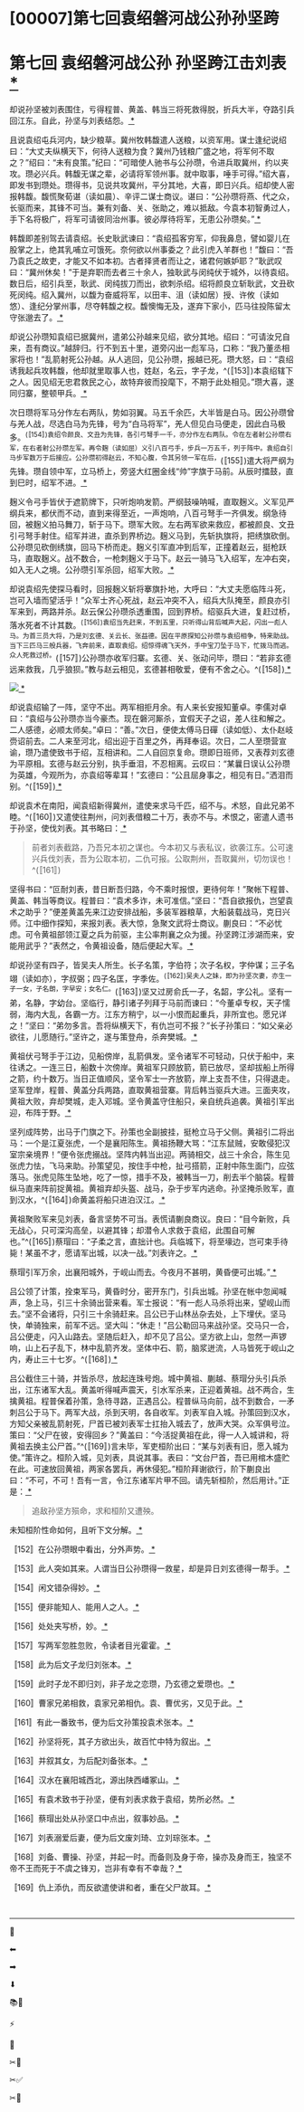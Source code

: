 # [00007]第七回袁绍磐河战公孙孙坚跨

# 第七回 袁绍磐河战公孙 孙坚跨江击刘表[  *  ](siyuan://blocks/20241123143349-v8jtbvb?focus=1)

却说孙坚被刘表围住，亏得程普、黄盖、韩当三将死救得脱，折兵大半，夺路引兵回江东。自此，孙坚与刘表结怨。[  *  ](siyuan://blocks/20241123143349-zt54w6w?focus=1)

且说袁绍屯兵河内，缺少粮草。冀州牧韩馥遣人送粮，以资军用。谋士逢纪说绍曰：“大丈夫纵横天下，何待人送粮为食？冀州乃钱粮广盛之地，将军何不取之？”绍曰：“未有良策。”纪曰：“可暗使人驰书与公孙瓒，令进兵取冀州，约以夹攻。瓒必兴兵。韩馥无谋之辈，必请将军领州事。就中取事，唾手可得。”绍大喜，即发书到瓒处。瓒得书，见说共攻冀州，平分其地，大喜，即日兴兵。绍却使人密报韩馥。馥慌聚荀谌（读如晨）、辛评二谋士商议。谌曰：“公孙瓒将燕、代之众，长驱而来，其锋不可当。兼有刘备、关、张助之，难以抵敌。今袁本初智勇过人，手下名将极广，将军可请彼同治州事。彼必厚待将军，无患公孙瓒矣。”[  *  ](siyuan://blocks/20241123143349-m0t3if6?focus=1)

韩馥即差别驾去请袁绍。长史耿武谏曰：“袁绍孤客穷军，仰我鼻息，譬如婴儿在股掌之上，绝其乳哺立可饿死。奈何欲以州事委之？此引虎入羊群也！”馥曰：“吾乃袁氏之故吏，才能又不如本初。古者择贤者而让之，诸君何嫉妒耶？”耿武叹曰：“冀州休矣！”于是弃职而去者三十余人，独耿武与闵纯伏于城外，以待袁绍。数日后，绍引兵至，耿武、闵纯拔刀而出，欲刺杀绍。绍将颜良立斩耿武，文丑砍死闵纯。绍入冀州，以馥为奋威将军，以田丰、沮（读如居）授、许攸（读如悠）、逢纪分掌州事，尽夺韩馥之权。馥懊悔无及，遂弃下家小，匹马往投陈留太守张邈去了。[  *  ](siyuan://blocks/20241123143349-br9uzs9?focus=1)

却说公孙瓒知袁绍已据冀州，遣弟公孙越来见绍，欲分其地。绍曰：“可请汝兄自来，吾有商议。”越辞归。行不到五十里，道旁闪出一彪军马，口称：“我乃董丞相家将也！”乱箭射死公孙越。从人逃回，见公孙瓒，报越已死。瓒大怒，曰：“袁绍诱我起兵攻韩馥，他却就里取事人也，姓赵，名云，字子龙，^(〚153〛)本袁绍辖下之人。因见绍无忠君救民之心，故特弃彼而投麾下，不期于此处相见。”瓒大喜，遂同归寨，整顿甲兵。[  *  ](siyuan://blocks/20241123143349-8z5fvd8?focus=1)

次日瓒将军马分作左右两队，势如羽翼。马五千余匹，大半皆是白马。因公孙瓒曾与羌人战，尽选白马为先锋，号为“白马将军”，羌人但见白马便走，因此白马极多。<sup>(〚154〛)袁绍令颜良、文丑为先锋，各引弓弩手一千，亦分作左右两队。令在左者射公孙瓒右军，在右者射公孙瓒左军。再令麹（读如屈）义引八百弓手，步兵一万五千，列于阵中。袁绍自引马步军数万于后接应。公孙瓒初得赵云，不知心腹，令其另领一军在后，</sup>(〚155〛)遣大将严纲为先锋。瓒自领中军，立马桥上，旁竖大红圈金线“帅”字旗于马前。从辰时擂鼓，直到巳时，绍军不进。[  *  ](siyuan://blocks/20241123143349-45kizgh?focus=1)

麹义令弓手皆伏于遮箭牌下，只听炮响发箭。严纲鼓噪呐喊，直取麹义。义军见严纲兵来，都伏而不动，直到来得至近，一声炮响，八百弓弩手一齐俱发。纲急待回，被麹义拍马舞刀，斩于马下。瓒军大败。左右两军欲来救应，都被颜良、文丑引弓弩手射住。绍军并进，直杀到界桥边。麹义马到，先斩执旗将，把绣旗砍倒。公孙瓒见砍倒绣旗，回马下桥而走。麹义引军直冲到后军，正撞着赵云，挺枪跃马，直取麹义。战不数合，一枪刺麹义于马下。赵云一骑马飞入绍军，左冲右突，如入无人之境。公孙瓒引军杀回，绍军大败。[  *  ](siyuan://blocks/20241123143349-pa8su05?focus=1)

却说袁绍先使探马看时，回报麹义斩将搴旗扑地，大呼曰：“大丈夫愿临阵斗死，岂可入墙而望活乎！”众军士齐心死战，赵云冲突不入，绍兵大队掩至，颜良亦引军来到，两路并杀。赵云保公孙瓒杀透重围，回到界桥。绍驱兵大进，复赶过桥，落水死者不计其数。<sup>(〚156〛)袁绍当先赶来，不到五里，只听得山背后喊声大起，闪出一彪人马。为首三员大将，乃是刘玄德、关云长、张益德。因在平原探知公孙瓒与袁绍相争，特来助战。当下三匹马三般兵器，飞奔前来，直取袁绍。绍惊得魂飞天外，手中宝刀坠于马下，忙拨马而逃。众人死救过桥。</sup>(〚157〛)公孙瓒亦收军归寨。玄德、关、张动问毕，瓒曰：“若非玄德远来救我，几乎狼狈。”教与赵云相见，玄德甚相敬爱，便有不舍之心。^(〚158〛)[  *  ](siyuan://blocks/20241123143349-4ern47a?focus=1)

​![](assets/00064-20241123143349-8w3t93n.jpeg)[  *  ](siyuan://blocks/20241123143349-xnsze29?focus=1)

却说袁绍输了一阵，坚守不出。两军相拒月余。有人来长安报知董卓。李儒对卓曰：“袁绍与公孙瓒亦当今豪杰。现在磐河厮杀，宜假天子之诏，差人往和解之。二人感德，必顺太师矣。”卓曰：“善。”次日，便使太傅马日磾（读如低）、太仆赵岐赍诏前去。二人来至河北，绍出迎于百里之外，再拜奉诏。次日，二人至瓒营宣谕，瓒乃遣使致书于绍，互相讲和。二人自回京复命。瓒即日班师，又表荐刘玄德为平原相。玄德与赵云分别，执手垂泪，不忍相离。云叹曰：“某曩日误认公孙瓒为英雄，今观所为，亦袁绍等辈耳！”玄德曰：“公且屈身事之，相见有日。”洒泪而别。^(〚159〛)[  *  ](siyuan://blocks/20241123143349-57970v2?focus=1)

却说袁术在南阳，闻袁绍新得冀州，遣使来求马千匹，绍不与。术怒，自此兄弟不睦。^(〚160〛)又遣使往荆州，问刘表借粮二十万，表亦不与。术恨之，密遣人遗书于孙坚，使伐刘表。其书略曰：[  *  ](siyuan://blocks/20241123143349-q4ugudf?focus=1)

> 前者刘表截路，乃吾兄本初之谋也。今本初又与表私议，欲袭江东。公可速兴兵伐刘表，吾为公取本初，二仇可报。公取荆州，吾取冀州，切勿误也！^(〚161〛)

坚得书曰：“叵耐刘表，昔日断吾归路，今不乘时报恨，更待何年！”聚帐下程普、黄盖、韩当等商议。程普曰：“袁术多诈，未可准信。”坚曰：“吾自欲报仇，岂望袁术之助乎？”便差黄盖先来江边安排战船，多装军器粮草，大船装载战马，克日兴师。江中细作探知，来报刘表。表大惊，急聚文武将士商议。蒯良曰：“不必忧虑。可令黄祖部领江夏之兵为前驱，主公率荆襄之众为援。孙坚跨江涉湖而来，安能用武乎？”表然之，令黄祖设备，随后便起大军。[  *  ](siyuan://blocks/20241123143349-ayfclfx?focus=1)

却说孙坚有四子，皆吴夫人所生。长子名策，字伯符；次子名权，字仲谋；三子名翊（读如亦），字叔弼；四子名匡，字季佐。<sup>(〚162〛)吴夫人之妹，即为孙坚次妻，亦生一子一女，子名朗，字早安；女名仁。</sup>(〚163〛)坚又过房俞氏一子，名韶，字公礼。坚有一弟，名静，字幼台。坚临行，静引诸子列拜于马前而谏曰：“今董卓专权，天子懦弱，海内大乱，各霸一方。江东方稍宁，以一小恨而起重兵，非所宜也。愿兄详之！”坚曰：“弟勿多言。吾将纵横天下，有仇岂可不报？”长子孙策曰：“如父亲必欲往，儿愿随行。”坚许之，遂与策登舟，杀奔樊城。[  *  ](siyuan://blocks/20241123143349-et1dvu9?focus=1)

黄祖伏弓弩手于江边，见船傍岸，乱箭俱发。坚令诸军不可轻动，只伏于船中，来往诱之。一连三日，船数十次傍岸。黄祖军只顾放箭，箭已放尽，坚却拔船上所得之箭，约十数万。当日正值顺风，坚令军士一齐放箭，岸上支吾不住，只得退走。坚军登岸，程普、黄盖分兵两路，直取黄祖营寨。背后韩当驱兵大进。三面夹攻，黄祖大败，弃却樊城，走入邓城。坚令黄盖守住船只，亲自统兵追袭。黄祖引军出迎，布阵于野。[  *  ](siyuan://blocks/20241123143349-udcs0qq?focus=1)

坚列成阵势，出马于门旗之下。孙策也全副披挂，挺枪立马于父侧。黄祖引二将出马：一个是江夏张虎，一个是襄阳陈生。黄祖扬鞭大骂：“江东鼠贼，安敢侵犯汉室宗亲境界！”便令张虎搦战。坚阵内韩当出迎。两骑相交，战三十余合，陈生见张虎力怯，飞马来助。孙策望见，按住手中枪，扯弓搭箭，正射中陈生面门，应弦落马。张虎见陈生坠地，吃了一惊，措手不及，被韩当一刀，削去半个脑袋。程普纵马直来阵前捉黄祖。黄祖弃却头盔、战马，杂于步军内逃命。孙坚掩杀败军，直到汉水，^(〚164〛)命黄盖将船只进泊汉江。[  *  ](siyuan://blocks/20241123143349-vd36zmv?focus=1)

黄祖聚败军来见刘表，备言坚势不可当。表慌请蒯良商议。良曰：“目今新败，兵无战心，只可深沟高垒，以避其锋；却潜令人求救于袁绍，此围自可解也。”^(〚165〛)蔡瑁曰：“子柔之言，直拙计也。兵临城下，将至壕边，岂可束手待毙！某虽不才，愿请军出城，以决一战。”刘表许之。[  *  ](siyuan://blocks/20241123143349-0xiygeg?focus=1)

蔡瑁引军万余，出襄阳城外，于岘山而去。今夜月不甚明，黄昏便可出城。”[  *  ](siyuan://blocks/20241123143349-8rmy6ak?focus=1)

吕公领了计策，拴束军马，黄昏时分，密开东门，引兵出城。孙坚在帐中忽闻喊声，急上马，引三十余骑出营来看。军士报说：“有一彪人马杀将出来，望岘山而去。”坚不会诸将，只引三十余骑赶来。吕公已于山林丛杂去处，上下埋伏。坚马快，单骑独来，前军不远。坚大叫：“休走！”吕公勒回马来战孙坚。交马只一合，吕公便走，闪入山路去。坚随后赶入，却不见了吕公。坚方欲上山，忽然一声锣响，山上石子乱下，林中乱箭齐发。坚体中石、箭，脑浆迸流，人马皆死于岘山之内，寿止三十七岁。^(〚168〛)[  *  ](siyuan://blocks/20241123143349-x2ys1n8?focus=1)

吕公截住三十骑，并皆杀尽，放起连珠号炮。城中黄祖、蒯越、蔡瑁分头引兵杀出，江东诸军大乱。黄盖听得喊声震天，引水军杀来，正迎着黄祖。战不两合，生擒黄祖。程普保着孙策，急待寻路，正遇吕公。程普纵马向前，战不到数合，一矛刺吕公于马下。两军大战，杀到天明，各自收军。刘表军自入城。孙策回到汉水，方知父亲被乱箭射死，尸首已被刘表军士扛抬入城去了，放声大哭。众军俱号泣。策曰：“父尸在彼，安得回乡？”黄盖曰：“今活捉黄祖在此，得一人入城讲和，将黄祖去换主公尸首。”^(〚169〛)言未毕，军吏桓阶出曰：“某与刘表有旧，愿入城为使。”策许之。桓阶入城，见刘表，具说其事。表曰：“文台尸首，吾已用棺木盛贮在此。可速放回黄祖，两家各罢兵，再休侵犯。”桓阶拜谢欲行，阶下蒯良出曰：“不可，不可！吾有一言，令江东诸军片甲不回。请先斩桓阶，然后用计。”正是：[  *  ](siyuan://blocks/20241123143349-sdgo0yh?focus=1)

> 追敌孙坚方殒命，求和桓阶又遭殃。

未知桓阶性命如何，且听下文分解。[  *  ](siyuan://blocks/20241123143349-bfdag6t?focus=1)

〚152〛在公孙瓒眼中看出，分外声势。[  *  ](siyuan://blocks/20241123143349-4ryeylx?focus=1)

〚153〛此人突如其来。人谓当日公孙瓒得一救星，却是异日刘玄德得一帮手。[  *  ](siyuan://blocks/20241123143349-lm9wt3u?focus=1)

〚154〛闲文错杂得妙。[  *  ](siyuan://blocks/20241123143349-pkcz2e3?focus=1)

〚155〛便非能知人、能用人之人。[  *  ](siyuan://blocks/20241123143349-8ok5s6f?focus=1)

〚156〛处处夹写桥，妙。[  *  ](siyuan://blocks/20241123143349-6q0zj89?focus=1)

〚157〛写两军忽胜忽败，令读者目光霍霍。[  *  ](siyuan://blocks/20241123143349-d2vgivr?focus=1)

〚158〛此为后文子龙归刘张本。[  *  ](siyuan://blocks/20241123143349-5p3w691?focus=1)

〚159〛此时子龙不即归刘，非子龙之恋瓒，乃玄德之爱瓒也。[  *  ](siyuan://blocks/20241123143349-krvwvxd?focus=1)

〚160〛曹家兄弟相救，袁家兄弟相仇。袁、曹优劣，又见于此。[  *  ](siyuan://blocks/20241123143349-iqc2gbu?focus=1)

〚161〛有此一番致书，便为后文孙策投袁术张本。[  *  ](siyuan://blocks/20241123143349-hv3vbfs?focus=1)

〚162〛孙坚将死，其子方欲出头，故百忙中特为叙出。[  *  ](siyuan://blocks/20241123143349-no5hsbv?focus=1)

〚163〛并叙其女，为后配刘备张本。[  *  ](siyuan://blocks/20241123143349-4hkvllf?focus=1)

〚164〛汉水在襄阳城西北，源出陕西嶓冢山。[  *  ](siyuan://blocks/20241123143349-cfwy96h?focus=1)

〚165〛有袁术致书于孙坚，便有刘表求救于袁绍，势所必然。[  *  ](siyuan://blocks/20241123143349-1o25kos?focus=1)

〚166〛蔡瑁出处从孙坚口中点出，叙事妙品。[  *  ](siyuan://blocks/20241123143349-cd1j28o?focus=1)

〚167〛刘表溺爱后妻，便为后文废刘琦、立刘琮张本。[  *  ](siyuan://blocks/20241123143349-02v52mm?focus=1)

〚168〛刘备、曹操、孙坚，并起一时。而备则及身于帝，操亦及身而王，独坚不帝不王而死于不虞之锋刃，岂非有幸有不幸哉？[  *  ](siyuan://blocks/20241123143349-37t0k6j?focus=1)

〚169〛仇上添仇，而反欲遣使讲和者，重在父尸故耳。[  *  ](siyuan://blocks/20241123143349-gyudsca?focus=1)

‍

---

📜

⬅

➡

⬇

📚📖

⚡

🚫

✂📜

✂✅

✂📌
